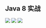 ## Java 8 实战

 ![](https://img.shields.io/badge/author-Jueee-blue) ![](https://img.shields.io/badge/build-success-green) [![](https://jitpack.io/v/Jueee/Java8InAction.svg)](https://jitpack.io/#Jueee/Java8InAction)








